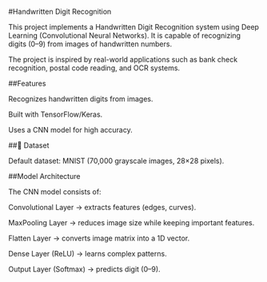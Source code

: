 #Handwritten Digit Recognition 

This project implements a Handwritten Digit Recognition system using Deep Learning (Convolutional Neural Networks).
It is capable of recognizing digits (0–9) from images of handwritten numbers.

The project is inspired by real-world applications such as bank check recognition, postal code reading, and OCR systems.

##Features

Recognizes handwritten digits from images.

Built with TensorFlow/Keras.

Uses a CNN model for high accuracy.



##📂 Dataset

Default dataset: MNIST
 (70,000 grayscale images, 28×28 pixels).


##Model Architecture

The CNN model consists of:

Convolutional Layer → extracts features (edges, curves).

MaxPooling Layer → reduces image size while keeping important features.

Flatten Layer → converts image matrix into a 1D vector.

Dense Layer (ReLU) → learns complex patterns.

Output Layer (Softmax) → predicts digit (0–9).
